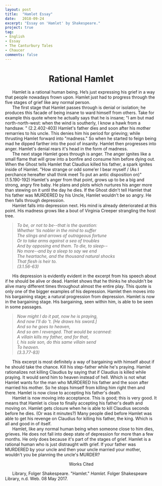 ```yaml
---
layout: post
title:  "Hamlet Essay"
date:   2018-09-24
excerpt: "Essay on 'Hamlet' by Shakespeare."
project: true
tag:
- English
- Essay
- The Canturbury Tales
- Chaucer
comments: false
---
```


<center><h1>Rational Hamlet</h1></center>

&nbsp;&nbsp;&nbsp;&nbsp;&nbsp;&nbsp;Hamlet is a rational human being. He’s just expressing his grief in a way that people nowadays frown upon. Hamlet just had to progress through the five stages of grief like any normal person.  
&nbsp;&nbsp;&nbsp;&nbsp;&nbsp;&nbsp;The first stage that Hamlet passes through is denial or isolation; he produces this facade of being insane to ward himself from others. Take for example this quote where he actually says that he is insane; "I am but mad north-north-west: when the wind is southerly, I know a hawk from a handsaw. " (2.2.402-403) Hamlet's father dies and soon after his mother remarries to his uncle. This denies him his period for grieving; while thrusting Hamlet forward into "madness." So when he started to feign being mad he dipped farther into the pool of insanity. Hamlet then progresses into anger. Hamlet's denial rears it's head in the form of madness.  
&nbsp;&nbsp;&nbsp;&nbsp;&nbsp;&nbsp;The next stage Hamlet goes through is anger. The anger ignites like a small flame that will grow into a bonfire and consume him before dying out. When the Ghost tells Hamlet that Claudius killed his father, a spark ignites inside of Hamlet. "How strange or odd some'er I bear myself / (As I perchance hereafter shall think meet To put an antic disposition on)" (1.5.190-192) Hamlet's anger from that point, grows up to be a big and strong, angry fire baby. He plans and plots which nurtures his anger more than stewing on it until the day he dies. If the Ghost didn't tell Hamlet that his father was MURDERED by his Uncle, Hamlet wouldn't be so angry. He then falls through depression.  
&nbsp;&nbsp;&nbsp;&nbsp;&nbsp;&nbsp;Hamlet falls into depression next. His mind is already deteriorated at this point. His madness grows like a bout of Virginia Creeper strangling the host tree.

> *To be, or not to be--that is the question:  
> Whether 'tis nobler in the mind to suffer  
> The slings and arrows of outrageous fortune  
> Or to take arms against a sea of troubles  
> And by opposing end them. To die, to sleep--  
> No more--and by a sleep to say we end  
> The heartache, and the thousand natural shocks  
> That flesh is heir to.  
> (3.1.56-63)*

&nbsp;&nbsp;&nbsp;&nbsp;&nbsp;&nbsp;His depression is evidently evident in the excerpt from his speech about if he should be alive or dead. Hamlet shows that he thinks he shouldn't be alive many different times throughout almost the entire play. This quote is only one of the bigger examples of his depression. Hamlet then moves into his bargaining stage; a natural progression from depression. Hamlet is now in the bargaining stage. His bargaining, seen within him, is able to be seen in some passages.

> *Now might I do it pat, now he is praying,  
> And now I'll do 't. \[He draws his sword.\]  
> And so he goes to heaven,  
> And so am I revenged. That would be scanned:  
> A villain kills my father, and for that,  
> I, his sole son, do this same villain send  
> To heaven.  
> (3.3.77-83)*

&nbsp;&nbsp;&nbsp;&nbsp;&nbsp;&nbsp;This excerpt is most definitely a way of bargaining with himself about if he should take the chance. Kill his step-father while he's praying. Hamlet rationalizes not killing Claudius by saying that if Claudius is killed while praying. It would send him to heaven instead of hell. Which is not what Hamlet wants for the man who MURDERED his father and the soon after married his mother. So he stops himself from killing him right then and there. Hamlet is now close to accepting his father's death.  
&nbsp;&nbsp;&nbsp;&nbsp;&nbsp;&nbsp;Hamlet is now moving into acceptance. This is good; this is very good. It means that Hamlet is close to finally accepting his father's death and moving on. Hamlet gets closure when he is able to kill Claudius seconds before he dies. (Or was it minutes?) Many people died before Hamlet was able to get his revenge on Claudius for killing his father, the king. Which is all and good in of itself.  
&nbsp;&nbsp;&nbsp;&nbsp;&nbsp;&nbsp;Hamlet, like any normal human being when someone close to him dies, grieves. He does not fall into deep state of depression for more than a few months. He only does because it's part of the stages of grief. Hamlet is a rational human who is just distraught with grief. If your father was MURDERED by your uncle and then your uncle married your mother, wouldn't you be planning the uncle's MURDER?

<center>
Works Cited
</center>

&nbsp;&nbsp;&nbsp;&nbsp;&nbsp;&nbsp;Library, Folger Shakespeare. "Hamlet." *Hamlet*. Folger Shakespeare Library, n.d. Web. 08 May 2017.
